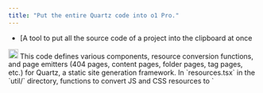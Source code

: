 ```yaml
---
title: "Put the entire Quartz code into o1 Pro."
---
```


- [A tool to put all the source code of a project into the clipboard at once

<img src='https://scrapbox.io/api/pages/nishio-en/o1 Pro/icon' alt='o1 Pro.icon' height="19.5"/>
This code defines various components, resource conversion functions, and page emitters (404 pages, content pages, folder pages, tag pages, etc.) for Quartz, a static site generation framework.
In `resources.tsx` in the `util/` directory, functions to convert JS and CSS resources to `<script>` and `<link>`, and the `StaticResources` type are defined.
`util/jsx.tsx` converts hast HTML ASTs to Preact JSX and allows you to specify custom components (e.g. `<table>`).
The `util/og.tsx` directory defines the image generation related processes for Open Graph using Satori, `util/resources.tsx` contains the elementalization functions for scripts and style resources, the `plugins/emitters` directory provides the logic to output 404 pages, folder list, tag page The `components/` directory defines UI components such as title, table of contents, tag list, search, and comment fields.
As a whole, it is a collection of modules for converting markdown content to HTML, styling, adding navigation and meta information, generating OG images, etc. using Quartz.

<img src='https://scrapbox.io/api/pages/nishio-en/nishio/icon' alt='nishio.icon' height="19.5"/>Where is the part of the process that handles reverse links, etc.?

<img src='https://scrapbox.io/api/pages/nishio-en/o1 Pro/icon' alt='o1 Pro.icon' height="19.5"/>The processing of backlinks is implemented in `components/Backlinks.tsx`.
Within this component, `allFiles` is traversed to extract files that link to the current page (`slug`), and the list is displayed. Specifically, the code like `backlinkFiles = allFiles.filter((file) => file.links?.includes(slug))` is used to get the reverse link destinations.

<img src='https://scrapbox.io/api/pages/nishio-en/nishio/icon' alt='nishio.icon' height="19.5"/>Are you reading all the pages on each page without creating a global data structure?

<img src='https://scrapbox.io/api/pages/nishio-en/o1 Pro/icon' alt='o1 Pro.icon' height="19.5"/>The `allFiles` are loaded in batches during the build process and are arrays or objects that hold the data of all pages processed together (generated by the build pipeline). When rendering each page, this `allFiles` is passed as a property of the component. Therefore, individual pages do not reload other pages on their own, but each page filters and searches against the global data structure `allFiles` at the build stage.

<img src='https://scrapbox.io/api/pages/nishio-en/nishio/icon' alt='nishio.icon' height="19.5"/>Even if you're putting it in memory, it's O(N^2), right?

<img src='https://scrapbox.io/api/pages/nishio-en/o1 Pro/icon' alt='o1 Pro.icon' height="19.5"/>Indeed, because of the processing involved in traversing allFiles at rendering time for each page (e.g., reverse link extraction) in this implementation, if the number of pages is N, it will take at worst O(N^2) computation time.
Since the allFiles data structure for all pages is prepared in memory at the time of build, and the allFiles are filtered each time when processing each page, it may become inefficient as the scale increases.

---
This page is auto-translated from [/nishio/Quartzのコードをまるごとo1 Proに入れる](https://scrapbox.io/nishio/Quartzのコードをまるごとo1 Proに入れる) using DeepL. If you looks something interesting but the auto-translated English is not good enough to understand it, feel free to let me know at [@nishio_en](https://twitter.com/nishio_en). I'm very happy to spread my thought to non-Japanese readers.